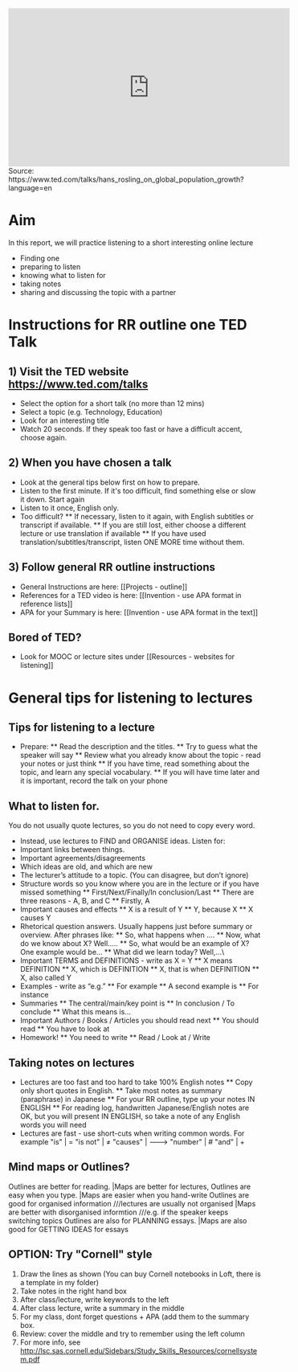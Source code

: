 <iframe src="https://embed-ssl.ted.com/talks/lang/en/hans_rosling_on_global_population_growth.html" width="560" height="315" frameborder="0" scrolling="no" webkitAllowFullScreen mozallowfullscreen allowFullScreen></iframe>
Source: https://www.ted.com/talks/hans_rosling_on_global_population_growth?language=en

# Aim
In this report, we will practice listening to a short interesting online lecture
* Finding one
* preparing to listen
* knowing what to listen for
* taking notes
* sharing and discussing the topic with a partner



# Instructions for RR outline one TED Talk
## 1) Visit the TED website https://www.ted.com/talks
* Select the option for a short talk (no more than 12 mins)
* Select a topic (e.g. Technology, Education)
* Look for an interesting title
* Watch 20 seconds. If they speak too fast or have a difficult accent, choose again.

## 2) When you have chosen a talk
* Look at the general tips below first on how to prepare.
* Listen to the first minute. If it's too difficult, find something else or slow it down. Start again
* Listen to it once, English only.
* Too difficult?
** If necessary, listen to it again, with English subtitles or transcript if available.
** If you are still lost, either choose a different lecture or use translation if available
** If you have used translation/subtitles/transcript, listen ONE MORE time without them.

## 3) Follow general RR outline instructions
* General Instructions are here: [[Projects - outline]]
* References for a TED video is here: [[Invention - use APA format in reference lists]]
* APA for your Summary is here: [[Invention - use APA format in the text]]

## Bored of TED?
* Look for MOOC or lecture sites under [[Resources - websites for listening]]


# General tips for listening to lectures
## Tips for listening to a lecture
* Prepare:
** Read the description and the titles.
** Try to guess what the speaker will say
** Review what you already know about the topic - read your notes or just think
** If you have time, read something about the topic, and learn any special vocabulary.
** If you will have time later and it is important, record the talk on your phone


## What to listen for.
You do not usually quote lectures, so you do not need to copy every word.
* Instead, use lectures to FIND and ORGANISE ideas. Listen for:
* Important links between things.
* Important agreements/disagreements
* Which ideas are old, and which are new
* The lecturer’s attitude to a topic.  (You can disagree, but don’t ignore)
* Structure words so you know where you are in the lecture or if you have missed something
** First/Next/Finally/In conclusion/Last
** There are three reasons - A, B, and C
** Firstly, A
* Important causes and effects
** X is a result of Y
** Y, because X
** X causes Y
* Rhetorical question answers. Usually happens just before summary or overview. After phrases like:
** So, what happens when ....
** Now, what do we know about X?  Well.....
** So, what would be an example of X?  One example would be...
** What did we learn today? Well,...\
* Important TERMS and DEFINITIONS - write as X = Y
** X means DEFINITION
** X, which is DEFINITION
** X, that is when DEFINITION
** X, also called Y
* Examples - write as “e.g.”
** For example
** A second example is
** For instance
* Summaries
** 	The central/main/key point is
** 	In conclusion / To conclude
** 	What this means is...
* Important Authors / Books / Articles you should read next
** You should read
** You have to look at
* Homework!
** You need to write
** Read / Look at / Write

## Taking notes on lectures
* Lectures are too fast and too hard to take 100% English notes
** Copy only short quotes in English.
** Take most notes as summary (paraphrase) in Japanese
** For your RR outline, type up your notes IN ENGLISH
** For reading log, handwritten Japanese/English notes are OK, but you will present IN ENGLISH, so take a note of any English words you will need
* Lectures are fast - use short-cuts when writing common words. For example
	"is" 		|	=
	"is not"	|	≠
	"causes"	|	--->
	"number"	|	# 
	"and"		|	+

## Mind maps or Outlines?
Outlines are better for reading.	|Maps are better for lectures,
Outlines are easy when you type.	|Maps are easier when you hand-write
Outlines are good for organised information ///lectures are usually not organised |Maps are better with disorganised informtion ///e.g. if the speaker keeps switching topics
Outlines are also for PLANNING essays.	|Maps are also good for GETTING IDEAS for essays

## OPTION: Try "Cornell" style
1) Draw the lines as shown (You can buy Cornell notebooks in Loft, there is a template in my folder)
2) Take notes in the right hand box
3) After class/lecture, write keywords to the left
4) After class lecture, write a summary in the middle
5) For my class, dont forget questions + APA (add them to the summary box.
6) Review: cover the middle and try to remember using the left column
7) For more info, see http://lsc.sas.cornell.edu/Sidebars/Study_Skills_Resources/cornellsystem.pdf

